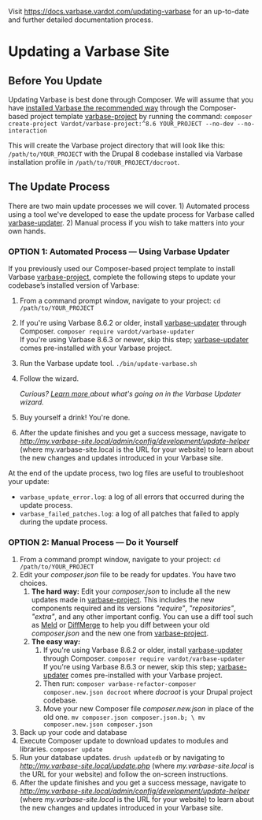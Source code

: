 Visit https://docs.varbase.vardot.com/updating-varbase for an up-to-date and
 further detailed documentation process.

# Updating a Varbase Site

## Before You Update

Updating Varbase is best done through Composer. We will assume that you have
 [installed Varbase the recommended way](../getting-started/installing-varbase.md) through the Composer-based project template [varbase-project](https://github.com/Vardot/varbase-project) by running the command: `composer create-project Vardot/varbase-project:^8.6 YOUR_PROJECT --no-dev --no-interaction`

This will create the Varbase project directory that will look like this:
 `/path/to/YOUR_PROJECT` with the Drupal 8 codebase installed via Varbase
 installation profile in `/path/to/YOUR_PROJECT/docroot`.


## The Update Process

There are two main update processes we will cover. 1\) Automated process
 using a tool we've developed to ease the update process for Varbase called
 [varbase-updater](https://github.com/Vardot/varbase-updater). 2\) Manual
 process if you wish to take matters into your own hands.

### OPTION 1: Automated Process — Using Varbase Updater

If you previously used our Composer-based project template to install
 Varbase [varbase-project](https://github.com/Vardot/varbase-project), 
complete the following steps to update your codebase’s installed version
 of Varbase:

1. From a command prompt window, navigate to your project:
 `cd /path/to/YOUR_PROJECT`  
2. If you're using Varbase 8.6.2 or older, install
 [varbase-updater](https://github.com/Vardot/varbase-updater) through
 Composer. `composer require vardot/varbase-updater`   
 If you're using Varbase 8.6.3 or newer, skip this step;
 [varbase-updater](https://github.com/Vardot/varbase-updater)
 comes pre-installed with your Varbase project. 
3. Run the Varbase update tool. `./bin/update-varbase.sh`  
4. Follow the wizard. 

   _Curious?_ [_Learn more_ ](understanding-varbase-updater-package.md)_about what's going on in the Varbase Updater wizard._

5. Buy yourself a drink! You're done. 
6. After the update finishes and you get a success message, navigate to
 _http://my.varbase-site.local/admin/config/development/update-helper_
 \(where my.varbase-site.local is the URL for your website\) to learn about
 the new changes and updates introduced in your Varbase site.


At the end of the update process, two log files are useful to troubleshoot
 your update:

* `varbase_update_error.log`: a log of all errors that occurred during the
 update process.
* `varbase_failed_patches.log`: a log of all patches that failed to apply
 during the update process.



### OPTION 2: Manual Process — Do it Yourself

1. From a command prompt window, navigate to your project:
  `cd /path/to/YOUR_PROJECT`  
2. Edit your _composer.json_ file to be ready for updates. You have two choices.
   1. **The hard way:** Edit your _composer.json_ to include
 all the new updates made in
 [varbase-project](https://github.com/Vardot/varbase-project/blob/8.7.x/composer.json).
 This includes the new components required and its versions
 _"require"_, _"repositories"_, _"extra"_, and any other important config.
 You can use a diff tool such as [Meld](http://meldmerge.org/) or
 [DiffMerge](https://sourcegear.com/diffmerge/) to help you diff between
 your old _composer.json_ and the new one from
 [varbase-project](https://github.com/Vardot/varbase-project/blob/8.7.x/composer.json). 
   2. **The easy way:** 
      1. If you're using Varbase 8.6.2 or older, install
 [varbase-updater](https://github.com/Vardot/varbase-updater) through Composer.
 `composer require vardot/varbase-updater`  
 If you're using Varbase 8.6.3 or newer, skip this step;
 [varbase-updater](https://github.com/Vardot/varbase-updater)
 comes pre-installed with your Varbase project. 
      2. Then run:
 `composer varbase-refactor-composer composer.new.json docroot`
  where _docroot_ is your Drupal project codebase. 
      3. Move your new Composer file _composer.new.json_ in place of
 the old one. `mv composer.json composer.json.b; \ mv composer.new.json composer.json` 
3. Back up your code and database 
4. Execute Composer update to download updates to modules and libraries.
 `composer update`  
5. Run your database updates. `drush updatedb`  or by navigating
 to _http://my.varbase-site.local/update.php_ 
\(where _my.varbase-site.local_ is the URL for your website\) and
 follow the on-screen instructions. 
6. After the update finishes and you get a success message, navigate
 to _http://my.varbase-site.local/admin/config/development/update-helper_ 
\(where _my.varbase-site.local_ is the URL for your website\) to learn
 about the new changes and updates introduced in your Varbase site.
